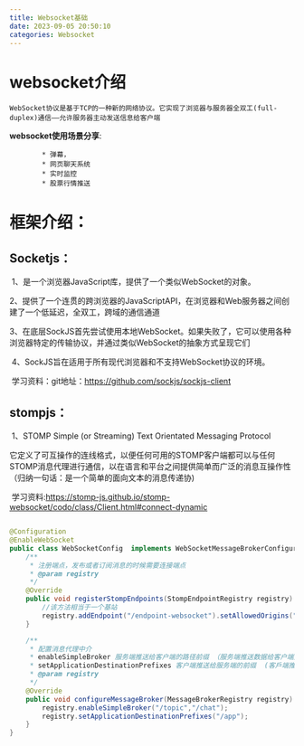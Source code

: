```yaml
---
title: Websocket基础
date: 2023-09-05 20:50:10
categories: Websocket
---
```


# websocket介绍

 	WebSocket协议是基于TCP的一种新的网络协议。它实现了浏览器与服务器全双工(full-duplex)通信——允许服务器主动发送信息给客户端

 **websocket使用场景分享**:

            * 弹幕，
            * 网页聊天系统
            * 实时监控
            * 股票行情推送

# 框架介绍：

## Socketjs：

​	1、是一个浏览器JavaScript库，提供了一个类似WebSocket的对象。

​	 2、提供了一个连贯的跨浏览器的JavaScriptAPI，在浏览器和Web服务器之间创建了一个低延迟，全双工，跨域的通信通道

​	3、在底层SockJS首先尝试使用本地WebSocket。如果失败了，它可以使用各种浏览器特定的传输协议，并通过类似WebSocket的抽象方式呈现它们

​	4、SockJS旨在适用于所有现代浏览器和不支持WebSocket协议的环境。

​	学习资料：git地址：https://github.com/sockjs/sockjs-client

## stompjs：

​                      1、STOMP Simple (or Streaming) Text Orientated Messaging Protocol

​                      它定义了可互操作的连线格式，以便任何可用的STOMP客户端都可以与任何STOMP消息代理进行通信，以在语言和平台之间提供简单而广泛的消息互操作性（归纳一句话：是一个简单的面向文本的消息传递协)

​		学习资料:https://stomp-js.github.io/stomp-websocket/codo/class/Client.html#connect-dynamic





```java

@Configuration
@EnableWebSocket
public class WebSocketConfig  implements WebSocketMessageBrokerConfigurer {
    /**
     * 注册端点，发布或者订阅消息的时候需要连接端点
     * @param registry
     */
    @Override
    public void registerStompEndpoints(StompEndpointRegistry registry) {
        //该方法相当于一个基站
        registry.addEndpoint("/endpoint-websocket").setAllowedOrigins("*").withSockJS();
    }

    /**
     * 配置消息代理中介
     * enableSimpleBroker 服务端推送给客户端的路径前缀 （服务端推送数据给客户端是一对多    服务端@sendTO必须指定完整url）
     * setApplicationDestinationPrefixes 客户端推送给服务端的前缀  (客戶端推送消息給服务端是多对一  客户端请求url前缀必须指定，并且要在ApplicationDestinationPrefixes中配置)
     * @param registry
     */
    @Override
    public void configureMessageBroker(MessageBrokerRegistry registry) {
        registry.enableSimpleBroker("/topic","/chat");
        registry.setApplicationDestinationPrefixes("/app");
    }
}

```

